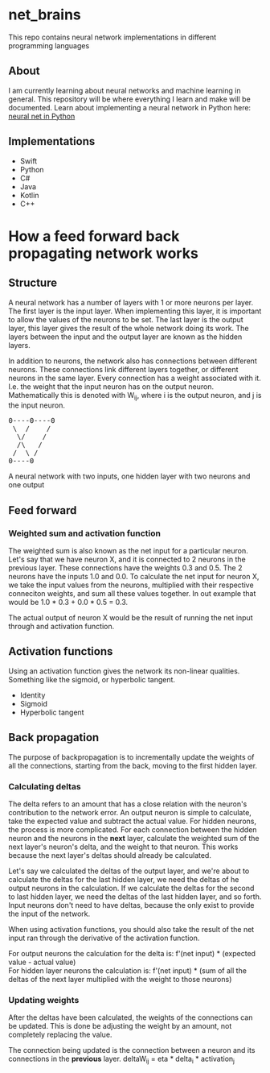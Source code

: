 # net_brains
This repo contains neural network implementations in different programming languages

## About
I am currently learning about neural networks and machine learning in general. This repository will be where everything I learn and make will be documented.
Learn about implementing a neural network in Python here: <a href="https://www.youtube.com/playlist?list=PL6ePeWFUyi5jQc4dSMcec0sBoIgdq6hzA">neural net in Python</a>

## Implementations
- Swift
- Python
- C#
- Java
- Kotlin
- C++

# How a feed forward back propagating network works
## Structure
A neural network has a number of layers with 1 or more neurons per layer. The first layer is the input layer. When implementing this layer, it is important to allow the values of the neurons to be set. The last layer is the output layer, this layer gives the result of the whole network doing its work. The layers between the input and the output layer are known as the hidden layers.

In addition to neurons, the network also has connections between different neurons. These connections link different layers together, or different neurons in the same layer. Every connection has a weight associated with it. I.e. the weight that the input neuron has on the output neuron. Mathematically this is denoted with W<sub>ij</sub>, where i is the output neuron, and j is the input neuron.

<pre>
0----0----0
 \  /    /
  \/    /
  /\   /
 /  \ /
0----0
</pre>
A neural network with two inputs, one hidden layer with two neurons and one output

## Feed forward
### Weighted sum and activation function
The weighted sum is also known as the net input for a particular neuron. Let's say that we have neuron X, and it is connected to 2 neurons in the previous layer. These connections have the weights 0.3 and 0.5. The 2 neurons have the inputs 1.0 and 0.0. To calculate the net input for neuron X, we take the input values from the neurons, multiplied with their respective conneciton weights, and sum all these values together. In out example that would be 1.0 * 0.3 + 0.0 * 0.5 = 0.3. 

The actual output of neuron X would be the result of running the net input through and activation function.

## Activation functions
Using an activation function gives the network its non-linear qualities. Something like the sigmoid, or hyperbolic tangent.
- Identity
- Sigmoid
- Hyperbolic tangent

## Back propagation
The purpose of backpropagation is to incrementally update the weights of all the connections, starting from the back, moving to the first hidden layer.
### Calculating deltas
The delta refers to an amount that has a close relation with the neuron's contribution to the network error. An output neuron is simple to calculate, take the expected value and subtract the actual value. For hidden neurons, the process is more complicated. For each connection between the hidden neuron and the neurons in the <strong>next</strong> layer, calculate the weighted sum of the next layer's neuron's delta, and the weight to that neuron. This works because the next layer's deltas should already be calculated. 

Let's say we calculated the deltas of the output layer, and we're about to calculate the deltas for the last hidden layer, we need the deltas of he output neurons in the calculation. If we calculate the deltas for the second to last hidden layer, we need the deltas of the last hidden layer, and so forth. Input neurons don't need to have deltas, because the only exist to provide the input of the network.

When using activation functions, you should also take the result of the net input ran through the derivative of the activation function.

For output neurons the calculation for the delta is: f'(net input) * (expected value - actual value) <br />
For hidden layer neurons the calculation is: f'(net input) * (sum of all the deltas of the next layer multiplied with the weight to those neurons)

### Updating weights
After the deltas have been calculated, the weights of the connections can be updated. This is done be adjusting the weight by an amount, not completely replacing the value.

The connection being updated is the connection between a neuron and its connections in the <strong>previous</strong> layer.
deltaW<sub>ij</sub> = eta * delta<sub>i</sub> * activation<sub>j</sub>

